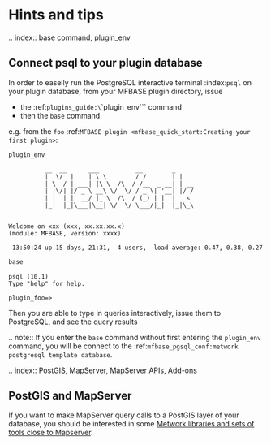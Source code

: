 
# Hints and tips

.. index:: base command, plugin_env
## Connect psql to your plugin database

In order to easelly run the PostgreSQL interactive terminal :index:`psql` on your plugin database, from your MFBASE plugin directory, issue

- the :ref:`plugins_guide:\`\`plugin_env\`\`` command
- then the `base` command.

e.g. from the `foo` :ref:`MFBASE plugin <mfbase_quick_start:Creating your first plugin>`:

```bash
plugin_env

```

```
          __  __      ___          __        _
          |  \/  |    | \ \        / /       | |
          | \  / | ___| |\ \  /\  / /__  _ __| | __
          | |\/| |/ _ \ __\ \/  \/ / _ \| '__| |/ /
          | |  | |  __/ |_ \  /\  / (_) | |  |   <
          |_|  |_|\___|\__| \/  \/ \___/|_|  |_|\_\


Welcome on xxx (xxx, xx.xx.xx.x)
(module: MFBASE, version: xxxx)

 13:50:24 up 15 days, 21:31,  4 users,  load average: 0.47, 0.38, 0.27

```
```bash
base
```
```psql
psql (10.1)
Type "help" for help.

plugin_foo=>
```

Then you are able to type in queries interactively, issue them to PostgreSQL, and see the query results


.. note::
	If you enter the `base` command without first entering the `plugin_env` command, you will be connect to the :ref:`mfbase_pgsql_conf:metwork postgresql template database`.

.. index:: PostGIS, MapServer, MapServer APIs, Add-ons
## PostGIS and MapServer

If you want to make MapServer query calls to a PostGIS layer of your database, you should be interested in some [Metwork libraries and sets of tools close to Mapserver](https://github.com/metwork-framework?utf8=%E2%9C%93&q=mapserver*&type=&language=).

